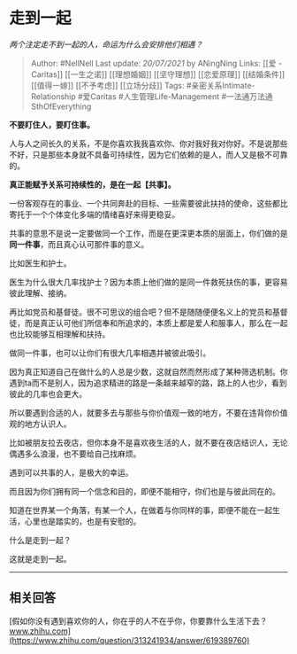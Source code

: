 # 走到一起
*两个注定走不到一起的人，命运为什么会安排他们相遇？*

> Author: #NellNell 
Last update: *20/07/2021* by ANingNing
Links: [[爱 - Caritas]] [[一生之诺]] [[理想婚姻]] [[坚守理想]] [[恋爱原理]] [[结婚条件]] [[值得一嫁]] [[不予考虑]] [[立场分歧]]
Tags:  #亲密关系Intimate-Relationship #爱Caritas #人生管理Life-Management #一法通万法通SthOfEverything 
  

**不要盯住人，要盯住事。**

人与人之间长久的关系，不是你喜欢我我喜欢你、你对我好我对你好。不是说那些不好，只是那些本身就不具备可持续性，因为它们依赖的是人，而人又是极不可靠的。

**真正能赋予关系可持续性的，是在一起【共事】。**

一份客观存在的事业、一个共同奔赴的目标、一些需要彼此扶持的使命，这些都比寄托于一个个体变化多端的情绪喜好来得更稳妥。

共事的意思不是说一定要做同一个工作，而是在更深更本质的层面上，你们做的是**同一件事**，而且真心认可那件事的意义。

比如医生和护士。

医生为什么很大几率找护士？因为本质上他们做的是同一件救死扶伤的事，更容易彼此理解、接纳。

再比如党员和基督徒。很不可思议的组合吧？但不是随随便便名义上的党员和基督徒，而是真正认可他们所信奉和所追求的，本质上都是爱人和服事人，那么在一起也比较能够互相理解和扶持。

做同一件事，也可以让你们有很大几率相遇并被彼此吸引。

因为真正知道自己在做什么的人总是少数，这就自然而然形成了某种筛选机制。你遇到ta而不是别人，因为追求精进的路是一条越来越窄的路，路上的人也少，看到彼此的几率也会更大。

所以要遇到合适的人，就要多去与那些与你价值观一致的地方，不要在违背你价值观的地方认识人。

比如被朋友拉去夜店，但你本身不是喜欢夜生活的人，就不要在夜店结识人，无论偶遇多么浪漫，也不要给自己找麻烦。

遇到可以共事的人，是极大的幸运。

而且因为你们拥有同一个信念和目的，即便不能相守，你们也是与彼此同在的。

知道在世界某一个角落，有某一个人，在做着与你同样的事，即便不能在一起生活，心里也是踏实的，也是有安慰的。

什么是走到一起？

这就是走到一起。

---

## 相关回答

[假如你没有遇到喜欢你的人，你在乎的人不在乎你，你要靠什么生活下去？​www.zhihu.com](https://www.zhihu.com/question/313241934/answer/619389760)